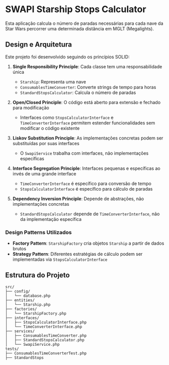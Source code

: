 # SWAPI Starship Stops Calculator

Esta aplicação calcula o número de paradas necessárias para cada nave da Star Wars percorrer uma determinada distância em MGLT (Megalights).

## Design e Arquitetura

Este projeto foi desenvolvido seguindo os princípios SOLID:

1. **Single Responsibility Principle**: Cada classe tem uma responsabilidade única
   - `Starship`: Representa uma nave
   - `ConsumablesTimeConverter`: Converte strings de tempo para horas
   - `StandardStopsCalculator`: Calcula o número de paradas

2. **Open/Closed Principle**: O código está aberto para extensão e fechado para modificação
   - Interfaces como `StopsCalculatorInterface` e `TimeConverterInterface` permitem estender funcionalidades sem modificar o código existente

3. **Liskov Substitution Principle**: As implementações concretas podem ser substituídas por suas interfaces
   - O `SwapiService` trabalha com interfaces, não implementações específicas

4. **Interface Segregation Principle**: Interfaces pequenas e específicas ao invés de uma grande interface
   - `TimeConverterInterface` é específico para conversão de tempo
   - `StopsCalculatorInterface` é específico para cálculo de paradas

5. **Dependency Inversion Principle**: Depende de abstrações, não implementações concretas
   - `StandardStopsCalculator` depende de `TimeConverterInterface`, não da implementação específica

### Design Patterns Utilizados

- **Factory Pattern**: `StarshipFactory` cria objetos `Starship` a partir de dados brutos
- **Strategy Pattern**: Diferentes estratégias de cálculo podem ser implementadas via `StopsCalculatorInterface`

## Estrutura do Projeto

```
src/
├── config/
│   └── database.php
├── entities/
│   └── Starship.php
├── factories/
│   └── StarshipFactory.php
├── interfaces/
│   ├── StopsCalculatorInterface.php
│   └── TimeConverterInterface.php
├── services/
│   ├── ConsumablesTimeConverter.php
│   ├── StandardStopsCalculator.php
│   └── SwapiService.php
tests/
├── ConsumablesTimeConverterTest.php
├── StandardStops